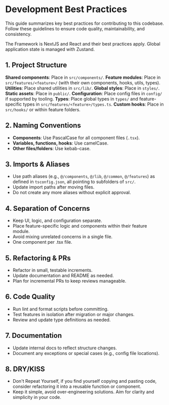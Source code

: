 # Development Best Practices

This guide summarizes key best practices for contributing to this codebase. Follow these guidelines to ensure code quality, maintainability, and consistency.

The Framework is NextJS and React and their best practices apply. Global application state is managed with Zustand.

## 1. Project Structure
**Shared components**: Place in `src/components/`.
**Feature modules**: Place in `src/features/<feature>/` (with their own components, hooks, utils, types).
**Utilities**: Place shared utilities in `src/lib/`.
**Global styles**: Place in `styles/`.
**Static assets**: Place in `public/`.
**Configuration**: Place config files in `config/` if supported by tooling.
**Types**: Place global types in `types/` and feature-specific types in `src/features/<feature>/types.ts`.
**Custom hooks**: Place in `src/hooks/` or within feature folders.

## 2. Naming Conventions
- **Components**: Use PascalCase for all component files (`.tsx`).
- **Variables, functions, hooks**: Use camelCase.
- **Other files/folders**: Use kebab-case.

## 3. Imports & Aliases
- Use path aliases (e.g., `@/components`, `@/lib`, `@/common`, `@/features`) as defined in `tsconfig.json`, all pointing to subfolders of `src/`.
- Update import paths after moving files.
- Do not create any more aliases without explicit approval.

## 4. Separation of Concerns
- Keep UI, logic, and configuration separate.
- Place feature-specific logic and components within their feature module.
- Avoid mixing unrelated concerns in a single file.
- One component per .tsx file.

## 5. Refactoring & PRs
- Refactor in small, testable increments.
- Update documentation and README as needed.
- Plan for incremental PRs to keep reviews manageable.

## 6. Code Quality
- Run lint and format scripts before committing.
- Test features in isolation after migration or major changes.
- Review and update type definitions as needed.

## 7. Documentation
- Update internal docs to reflect structure changes.
- Document any exceptions or special cases (e.g., config file locations).

## 8. DRY/KISS
- Don't Repeat Yourself, if you find yourself copying and pasting code, consider refactoring it into a reusable function or component.
- Keep it simple, avoid over-engineering solutions. Aim for clarity and simplicity in your code.